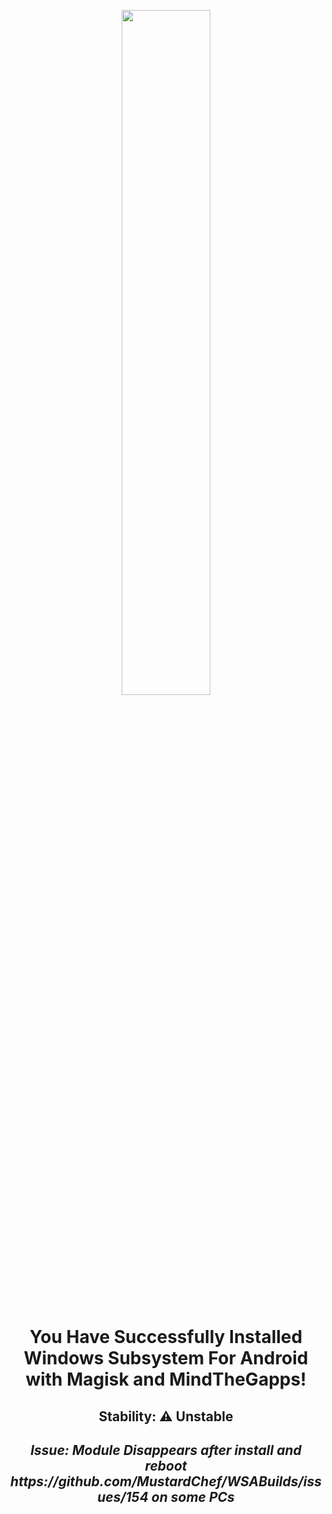 <p align="center"><picture><img src="https://github.com/MustardChef/WSABuilds/assets/68516357/ad30e8bd-2c13-4d8f-b97c-1f8359bf74d7" width="53%" height="53%"/></p>


<h1><p align="center">You Have Successfully Installed Windows Subsystem For Android with Magisk and MindTheGapps!</p></h1>
<h2><p align="center">Stability: ⚠️ Unstable</p></h2> <h2><p align="center"><i><b>Issue: Module Disappears after install and reboot https://github.com/MustardChef/WSABuilds/issues/154 on some PCs<i><b></p></h2>


